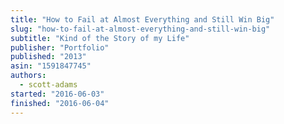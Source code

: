 ```yaml
---
title: "How to Fail at Almost Everything and Still Win Big"
slug: "how-to-fail-at-almost-everything-and-still-win-big"
subtitle: "Kind of the Story of my Life"
publisher: "Portfolio"
published: "2013"
asin: "1591847745"
authors:
  - scott-adams
started: "2016-06-03"
finished: "2016-06-04"
---
```

